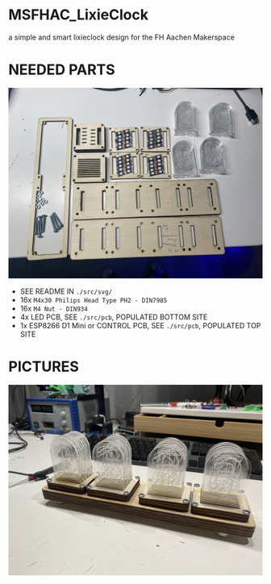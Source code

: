 # MSFHAC_LixieClock
a simple and smart lixieclock design for the FH Aachen Makerspace


# NEEDED PARTS


![4_digit_parts](./documentation/images/4_digit_parts.jpg)



* SEE README IN `./src/svg/`
* 16x `M4x30 Philips Head Type PH2 - DIN7985`
* 16x `M4 Nut - DIN934`
* 4x LED PCB, SEE `./src/pcb`, POPULATED BOTTOM SITE
* 1x ESP8266 D1 Mini or CONTROL PCB, SEE `./src/pcb`, POPULATED TOP SITE


# PICTURES


![4_digit_complete](./documentation/images/4_digit_complete.jpg)

